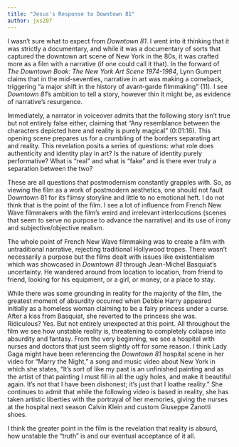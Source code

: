 ```yaml
---
title: "Jesus's Response to Downtown 81"
author: jxs207
---
```

I wasn’t sure what to expect from _Downtown 81_. I went into it thinking that it was strictly a documentary, and while it was a documentary of sorts that captured the downtown art scene of New York in the 80s, it was crafted more as a film with a narrative (if one could call it that). In the forward of _The Downtown Book: The New York Art Scene 1974-1984_, Lynn Gumpert claims that in the mid-seventies, narrative in art was making a comeback, triggering “a major shift in the history of avant-garde filmmaking” (11). I see _Downtown 81_’s ambition to tell a story, however thin it might be, as evidence of narrative’s resurgence.

Immediately, a narrator in voiceover admits that the following story isn’t true but not entirely false either, claiming that “Any resemblance between the characters depicted here and reality is purely magical” (0:01:16). This opening scene prepares us for a crumbling of the borders separating art and reality. This revelation posits a series of questions: what role does authenticity and identity play in art? Is the nature of identity purely performative? What is “real” and what is “fake” and is there ever truly a separation between the two?

These are all questions that postmodernism constantly grapples with. So, as viewing the film as a work of postmodern aesthetics, one should not fault Downtown 81 for its flimsy storyline and little to no emotional heft. I do not think that is the point of the film. I see a lot of influence from French New Wave filmmakers with the film’s weird and irrelevant interlocutions (scenes that seem to serve no purpose to advance the narrative) and its use of irony and subjective/objective realism.  

The whole point of French New Wave filmmaking was to create a film with untraditional narrative, rejecting traditional Hollywood tropes. There wasn’t necessarily a purpose but the films dealt with issues like existentialism which was showcased in _Downtown 81_ through Jean-Michel Basquiat’s uncertainty. He wandered around from location to location, from friend to friend, looking for his equipment, or a girl, or money, or a place to stay.

While there was some grounding in reality for the majority of the film, the greatest moment of absurdity occurred when Debbie Harry appeared initially as a homeless woman claiming to be a fairy princess under a curse. After a kiss from Basquiat, she reverted to the princess she was. Ridiculous? Yes. But not entirely unexpected at this point. All throughout the film we see how unstable reality is, threatening to completely collapse into absurdity and fantasy. From the very beginning, we see a hospital with nurses and doctors that just seem slightly off for some reason. I think Lady Gaga might have been referencing the _Downtown 81_ hospital scene in her video for “Marry the Night,” a song and music video about New York in which she states, “It’s sort of like my past is an unfinished painting and as the artist of that painting I must fill in all the ugly holes, and make it beautiful again. It’s not that I have been dishonest; it’s just that I loathe reality.” She continues to admit that while the following video is based in reality, she has taken artistic liberties with the portrayal of her memories, giving the nurses at the hospital next season Calvin Klein and custom Giuseppe Zanotti shoes.

I think the greater point in the film is the revelation that reality is absurd, how unstable the “truth” is and our eventual acceptance of it all.  
